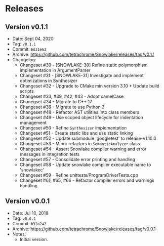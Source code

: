 # Releases

## Version v0.1.1

* Date: Sept 04, 2020
* Tag: `v0.1.1`
* Commit: `6d31e63`
* Archive: https://github.com/tetrachrome/Snowlake/releases/tag/v0.1.1
* Changelog:
  * Changeset #30 - [SNOWLAKE-30] Refine static polymorphism implementation in ArgumentParser
  * Changeset #31 - [SNOWLAKE-31] Investigate and implement optimizations in Synthesizer
  * Changeset #32 - Upgrade to CMake min version 3.10 + Update build scripts
  * Changeset #33, #39, #42, #43 - Adopt camelCase
  * Chanegset #34 - Migrate to C++ 17
  * Changeset #36 - Migrate to use Python 3
  * Changeset #48 - Refactor AST utilities into class members
  * Changeset #49 - Use scoped object lifecycle for indentation management
  * Changeset #50 - Refine `Synthesizer` implementation
  * Changeset #51 -  Create static libs and use static linking
  * Changeset #52 - Update submodule 'googletest' to release-v1.10.0
  * Changeset #53 - Minor refactors in `SemanticAnalyzer` class
  * Changeset #54 - Assert Snowlake compiler warning and error messages in integration tests
  * Changeset #57 - Consolidate error printing and handling
  * Changeset #58 - Update snowlake compiler executable name to 'snowlakec'
  * Changeset #59 - Refine unittests/ProgramDriverTests.cpp
  * Changeset #61, #65, #66 - Refactor compiler errors and warnings handling

## Version v0.0.1

* Date: Jul 10, 2018
* Tag: `v0.0.1`
* Commit: `b32a242`
* Archive: https://github.com/tetrachrome/Snowlake/releases/tag/v0.0.1
* Notes:
  * Initial version.
